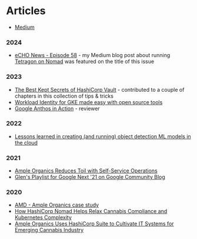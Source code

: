 # Articles

- [Medium](https://medium.com/@glen.yu)

### 2024
- [eCHO News - Episode 58](https://www.linkedin.com/pulse/echo-news-58-bill-mulligan-yvwxf/) - my Medium blog post about running [Tetragon on Nomad](https://medium.com/@glen.yu/can-you-run-tetragon-on-hashicorp-nomad-part-1-8d51b2d23ee3) was featured on the title of this issue

### 2023
- [The Best Kept Secrets of HashiCorp Vault](https://www.amazon.ca/dp/B0C44SD7HL) - contributed to a couple of chapters in this collection of tips & tricks
- [Workload Identity for GKE made easy with open source tools](https://cloud.google.com/blog/products/containers-kubernetes/open-source-tools-can-help-gke-work-with-cloud-apis)
- [Google Anthos in Action](https://www.manning.com/books/google-anthos-in-action) - reviewer

### 2022
- [Lessons learned in creating (and running) object detection ML models in the cloud](https://www.linkedin.com/pulse/lessons-learned-creating-running-object-detection-ml-models-glen-yu/?trackingId=4cB9MtW%2FSBqxEL0ePD9VjA%3D%3D)

### 2021
- [Ample Organics Reduces Toil with Self-Service Operations](https://www.amd.com/en/resources/case-studies/ample-organics.html)
- [Glen's Playlist for Google Next '21 on Google Community Blog](https://www.googlecloudcommunity.com/gc/Community-Blogs/Glen-s-Playlist-for-Google-Next-21/ba-p/171168)

### 2020
- [AMD - Ample Organics case study](https://www.amd.com/en/case-studies/ample-organics)
- [How HashiCorp Nomad Helps Relax Cannabis Compliance and Kubernetes Complexity](https://thenewstack.io/branching-out-with-workflow-orchestration/)
- [Ample Organics Uses HashiCorp Suite to Cultivate IT Systems for Emerging Cannabis Industry](https://www.hashicorp.com/blog/ample-organics-uses-hashicorp-suite-to-cultivate-it-systems-for-emerging-cannabis/)
